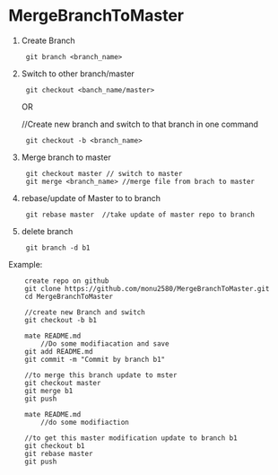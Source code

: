 # MergeBranchToMaster

1. Create Branch 

		git branch <branch_name>
	
2. Switch to other branch/master
	
		git checkout <banch_name/master>
	
	OR
	
	//Create new branch and switch to that branch in one command
	
		git checkout -b <branch_name>
	
3. Merge branch to master
	
		git checkout master // switch to master
		git merge <branch_name> //merge file from brach to master
	
4. rebase/update of Master to to branch
	
		git rebase master  //take update of master repo to branch
	
5. delete branch
	
		git branch -d b1
Example:
		
		create repo on github
		git clone https://github.com/monu2580/MergeBranchToMaster.git
		cd MergeBranchToMaster
		
		//create new Branch and switch
		git checkout -b b1
		
		mate README.md
			//Do some modifiacation and save
		git add README.md
		git commit -m "Commit by branch b1"
		
		//to merge this branch update to mster
		git checkout master
		git merge b1
		git push
		
		mate README.md
			//do some modifiaction
			
		//to get this master modification update to branch b1
		git checkout b1
		git rebase master
		git push
		